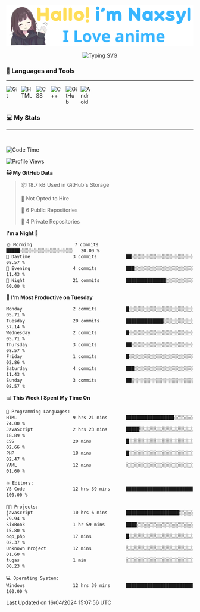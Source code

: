 <p align="center"><a href="https://github.com/Naxsyl"><img width=580px alt="Hello, I'm Naxsyl. I Love Anime" src="img/banner.png" /></a></p>

<p align="center">
<a href="https://git.io/typing-svg"><img src="https://readme-typing-svg.herokuapp.com?font=Fira+Code&weight=600&size=22&pause=1000&center=true&vCenter=true&random=false&width=435&lines=Newbie+Programmer;Back-end+web+and+app+developer;Learn+Something+Interesting" alt="Typing SVG" /></a>
</p>

### 🧰 Languages and Tools

---

<img align="left" alt="Git" width="30px" style="padding-right:10px;" src="https://cdn.jsdelivr.net/gh/devicons/devicon/icons/git/git-original.svg" />
<img align="left" alt="HTML" width="30px" style="padding-right:10px;" src="https://cdn.jsdelivr.net/gh/devicons/devicon/icons/html5/html5-plain.svg" />
<img align="left" alt="CSS" width="30px" style="padding-right:10px;" src="https://cdn.jsdelivr.net/gh/devicons/devicon/icons/css3/css3-plain.svg" />
<img align="left" alt="C++" width="30px" style="padding-right:10px;" src="https://cdn.jsdelivr.net/gh/devicons/devicon/icons/cplusplus/cplusplus-line.svg" />
<img align="left" alt="GitHub" width="30px" style="padding-right:10px;" src="https://cdn.jsdelivr.net/gh/devicons/devicon/icons/github/github-original.svg" />
<img align="left" alt="Android" width="30px" style="padding-right:10px;" src="https://cdn.jsdelivr.net/gh/devicons/devicon/icons/android/android-plain.svg" />
<br>
<br>
<br>


### 💻 My Stats

---

<br>

<!--START_SECTION:waka-->
![Code Time](http://img.shields.io/badge/Code%20Time-12%20hrs%208%20mins-blue)

![Profile Views](http://img.shields.io/badge/Profile%20Views-216-blue)

**🐱 My GitHub Data** 

> 📦 18.7 kB Used in GitHub's Storage 
 > 
> 🚫 Not Opted to Hire
 > 
> 📜 6 Public Repositories 
 > 
> 🔑 4 Private Repositories 
 > 
**I'm a Night 🦉** 

```text
🌞 Morning                7 commits           █████░░░░░░░░░░░░░░░░░░░░   20.00 % 
🌆 Daytime                3 commits           ██░░░░░░░░░░░░░░░░░░░░░░░   08.57 % 
🌃 Evening                4 commits           ███░░░░░░░░░░░░░░░░░░░░░░   11.43 % 
🌙 Night                  21 commits          ███████████████░░░░░░░░░░   60.00 % 
```
📅 **I'm Most Productive on Tuesday** 

```text
Monday                   2 commits           █░░░░░░░░░░░░░░░░░░░░░░░░   05.71 % 
Tuesday                  20 commits          ██████████████░░░░░░░░░░░   57.14 % 
Wednesday                2 commits           █░░░░░░░░░░░░░░░░░░░░░░░░   05.71 % 
Thursday                 3 commits           ██░░░░░░░░░░░░░░░░░░░░░░░   08.57 % 
Friday                   1 commits           █░░░░░░░░░░░░░░░░░░░░░░░░   02.86 % 
Saturday                 4 commits           ███░░░░░░░░░░░░░░░░░░░░░░   11.43 % 
Sunday                   3 commits           ██░░░░░░░░░░░░░░░░░░░░░░░   08.57 % 
```


📊 **This Week I Spent My Time On** 

```text
💬 Programming Languages: 
HTML                     9 hrs 21 mins       ██████████████████░░░░░░░   74.00 % 
JavaScript               2 hrs 23 mins       █████░░░░░░░░░░░░░░░░░░░░   18.89 % 
CSS                      20 mins             █░░░░░░░░░░░░░░░░░░░░░░░░   02.66 % 
PHP                      18 mins             █░░░░░░░░░░░░░░░░░░░░░░░░   02.47 % 
YAML                     12 mins             ░░░░░░░░░░░░░░░░░░░░░░░░░   01.60 % 

🔥 Editors: 
VS Code                  12 hrs 39 mins      █████████████████████████   100.00 % 

🐱‍💻 Projects: 
javascript               10 hrs 6 mins       ████████████████████░░░░░   79.94 % 
SixBook                  1 hr 59 mins        ████░░░░░░░░░░░░░░░░░░░░░   15.80 % 
oop_php                  17 mins             █░░░░░░░░░░░░░░░░░░░░░░░░   02.37 % 
Unknown Project          12 mins             ░░░░░░░░░░░░░░░░░░░░░░░░░   01.60 % 
tugas                    1 min               ░░░░░░░░░░░░░░░░░░░░░░░░░   00.23 % 

💻 Operating System: 
Windows                  12 hrs 39 mins      █████████████████████████   100.00 % 
```


 Last Updated on 16/04/2024 15:07:56 UTC
<!--END_SECTION:waka-->
